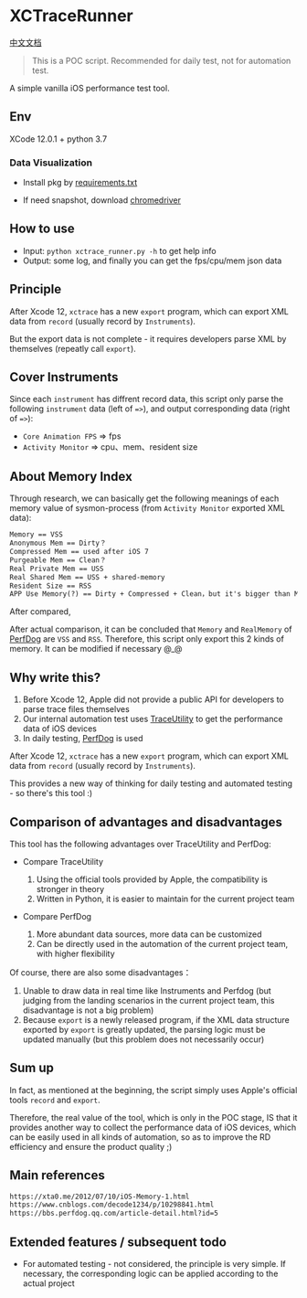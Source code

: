 # XCTraceRunner

[中文文档](./README.md)

> This is a POC script. Recommended for daily test, not for automation test.

A simple vanilla iOS performance test tool.

## Env

XCode 12.0.1 + python 3.7

### Data Visualization

- Install pkg by [requirements.txt](./requirements.txt)

- If need snapshot, download [chromedriver](https://sites.google.com/a/chromium.org/chromedriver/downloads)

## How to use

- Input: `python xctrace_runner.py -h` to get help info
- Output: some log, and finally you can get the fps/cpu/mem json data

## Principle

After Xcode 12, `xctrace` has a new `export` program, which can export XML data from `record` (usually record by `Instruments`).

But the export data is not complete - it requires developers parse XML by themselves (repeatly call `export`).

## Cover Instruments

Since each `instrument` has diffrent record data, this script only parse the following `instrument` data (left of `=>`), and output corresponding data (right of `=>`):

- `Core Animation FPS` => fps
- `Activity Monitor` => cpu、mem、resident size

## About Memory Index

Through research, we can basically get the following meanings of each memory value of sysmon-process (from `Activity Monitor` exported XML data):

```txt
Memory == VSS
Anonymous Mem == Dirty？
Compressed Mem == used after iOS 7 
Purgeable Mem == Clean？
Real Private Mem == USS
Real Shared Mem == USS + shared-memory
Resident Size == RSS
APP Use Memory(?) == Dirty + Compressed + Clean，but it's bigger than Memory mentioned above, after I calculated(why?)
```

After compared, 

After actual comparison, it can be concluded that `Memory` and `RealMemory` of [PerfDog](https://perfdog.qq.com/) are `VSS` and `RSS`. Therefore, this script only export this 2 kinds of memory. It can be modified if necessary @_@

## Why write this?

1. Before Xcode 12, Apple did not provide a public API for developers to parse trace files themselves
2. Our internal automation test uses [TraceUtility](https://github.com/Qusic/TraceUtility) to get the performance data of iOS devices
3. In daily testing, [PerfDog](https://perfdog.qq.com/) is used

After Xcode 12, `xctrace` has a new `export` program, which can export XML data from `record` (usually record by `Instruments`).

This provides a new way of thinking for daily testing and automated testing - so there's this tool :)

## Comparison of advantages and disadvantages

This tool has the following advantages over TraceUtility and PerfDog:

- Compare TraceUtility
  1. Using the official tools provided by Apple, the compatibility is stronger in theory
  2. Written in Python, it is easier to maintain for the current project team

- Compare PerfDog
  1. More abundant data sources, more data can be customized
  2. Can be directly used in the automation of the current project team, with higher flexibility

Of course, there are also some disadvantages：

  1. Unable to draw data in real time like Instruments and Perfdog (but judging from the landing scenarios in the current project team, this disadvantage is not a big problem)
  2. Because `export` is a newly released program, if the XML data structure exported by `export` is greatly updated, the parsing logic must be updated manually (but this problem does not necessarily occur)

## Sum up

In fact, as mentioned at the beginning, the script simply uses Apple's official tools `record` and `export`.

Therefore, the real value of the tool, which is only in the POC stage, IS that it provides another way to collect the performance data of iOS devices, which can be easily used in all kinds of automation, so as to improve the RD efficiency and ensure the product quality ;)

## Main references

```txt
https://xta0.me/2012/07/10/iOS-Memory-1.html
https://www.cnblogs.com/decode1234/p/10298841.html
https://bbs.perfdog.qq.com/article-detail.html?id=5
```

## Extended features / subsequent todo

- For automated testing - not considered, the principle is very simple. If necessary, the corresponding logic can be applied according to the actual project